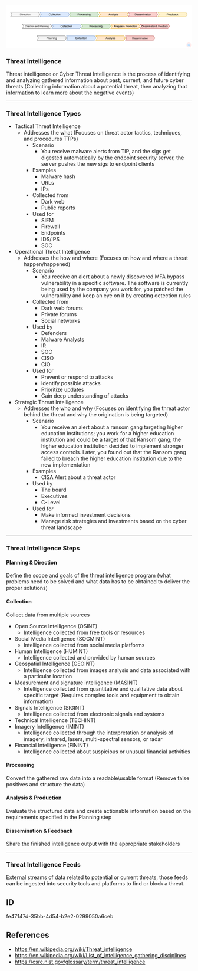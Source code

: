 <p align="center"> <img src="https://raw.githubusercontent.com/qeeqbox/threat-intelligence/main/threat-intelligence.png"></p>

### Threat Intelligence

Threat intelligence or Cyber Threat Intelligence is the process of identifying and analyzing gathered information about past, current, and future cyber threats (Collecting information about a potential threat, then analyzing that information to learn more about the negative events)

* * *

### Threat Intelligence Types

*   Tactical Threat Intelligence
    *   Addresses the what (Focuses on threat actor tactics, techniques, and procedures TTPs)
        *   Scenario
            *   You receive malware alerts from TIP, and the sigs get digested automatically by the endpoint security server, the server pushes the new sigs to endpoint clients
        *   Examples  
            *   Malware hash
            *   URLs
            *   IPs
        *   Collected from
            *   Dark web
            *   Public reports
        *   Used for  
            *   SIEM
            *   Firewall
            *   Endpoints
            *   IDS/IPS
            *   SOC
*   Operational Threat Intelligence
    *   Addresses the how and where (Focuses on how and where a threat happen/happened)
        *   Scenario
            *   You receive an alert about a newly discovered MFA bypass vulnerability in a specific software. The software is currently being used by the company you work for, you patched the vulnerability and keep an eye on it by creating detection rules
        *   Collected from
            *   Dark web forums
            *   Private forums
            *   Social networks
        *   Used by  
            *   Defenders
            *   Malware Analysts
            *   IR
            *   SOC
            *   CISO
            *   CIO
        *   Used for
            *   Prevent or respond to attacks
            *   Identify possible attacks
            *   Prioritize updates
            *   Gain deep understanding of attacks
*   Strategic Threat Intelligence
    *   Addresses the who and why (Focuses on identifying the threat actor behind the threat and why the origination is being targeted)
        *   Scenario
            *   You receive an alert about a ransom gang targeting higher education institutions; you work for a higher education institution and could be a target of that Ransom gang; the higher education institution decided to implement stronger access controls. Later, you found out that the Ransom gang failed to breach the higher education institution due to the new implementation
        *   Examples
            *   CISA Alert about a threat actor
        *   Used by
            *   The board
            *   Executives
            *   C-Level
        *   Used for  
            *   Make informed investment decisions
            *   Manage risk strategies and investments based on the cyber threat landscape

* * *

### Threat Intelligence Steps

#### Planning & Direction

Define the scope and goals of the threat intelligence program (what problems need to be solved and what data has to be obtained to deliver the proper solutions)

#### Collection

Collect data from multiple sources

*   Open Source Intelligence (OSINT)
    *   Intelligence collected from free tools or resources
*   Social Media Intelligence (SOCMINT)
    *   Intelligence collected from social media platforms
*   Human Intelligence (HUMINT)
    *   Intelligence collected and provided by human sources
*   Geospatial Intelligence (GEOINT)
    *   Intelligence collected from images analysis and data associated with a particular location
*   Measurement and signature intelligence (MASINT)
    *   Intelligence collected from quantitative and qualitative data about specific target (Requires complex tools and equipment to obtain information)
*   Signals Intelligence (SIGINT)
    *   Intelligence collected from electronic signals and systems
*   Technical Intelligence (TECHINT)
*   Imagery Intelligence (IMINT)
    *   Intelligence collected through the interpretation or analysis of imagery, infrared, lasers, multi-spectral sensors, or radar
*   Financial Intelligence (FININT)
    *   Intelligence collected about suspicious or unusual financial activities

#### Processing

Convert the gathered raw data into a readable\\usable format (Remove false positives and structure the data)

#### Analysis & Production

Evaluate the structured data and create actionable information based on the requirements specified in the Planning step

#### Dissemination & Feedback

Share the finished intelligence output with the appropriate stakeholders

* * *

### Threat Intelligence Feeds 

External streams of data related to potential or current threats, those feeds can be ingested into security tools and platforms to find or block a threat.

## ID
fe47147d-35bb-4d54-b2e2-0299050a6ceb

## References
- https://en.wikipedia.org/wiki/Threat_intelligence
- https://en.wikipedia.org/wiki/List_of_intelligence_gathering_disciplines
- https://csrc.nist.gov/glossary/term/threat_intelligence
